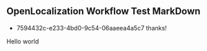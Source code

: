 ## OpenLocalization Workflow Test MarkDown
* 7594432c-e233-4bd0-9c54-06aaeea4a5c7 
thanks!

Hello world